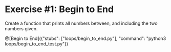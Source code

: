 # Exercise #1: Begin to End

Create a function that prints all numbers between, and including the two numbers given.

@[Begin to End]({"stubs": ["loops/begin_to_end.py"], "command": "python3 loops/begin_to_end_test.py"})

